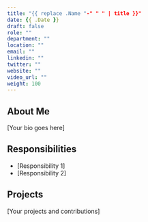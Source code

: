```yaml
---
title: "{{ replace .Name "-" " " | title }}"
date: {{ .Date }}
draft: false
role: ""
department: ""
location: ""
email: ""
linkedin: ""
twitter: ""
website: ""
video_url: ""
weight: 100
---
```


## About Me

[Your bio goes here]

## Responsibilities

- [Responsibility 1]
- [Responsibility 2]

## Projects

[Your projects and contributions]